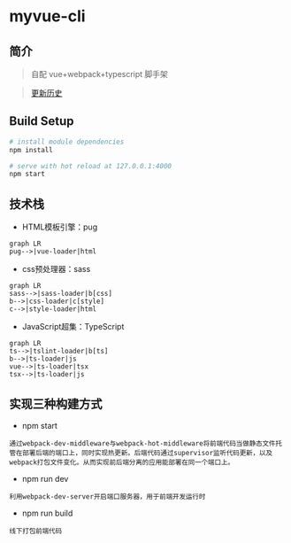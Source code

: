 
# myvue-cli


## 简介
> 自配 vue+webpack+typescript 脚手架

> [更新历史](https://github.com/6peiweb/myvue-cli/blob/master/CHANGELOG.md)

## Build Setup

``` bash
# install module dependencies
npm install

# serve with hot reload at 127.0.0.1:4000
npm start

```
## 技术栈

- HTML模板引擎：pug
```
graph LR
pug-->|vue-loader|html
```
- css预处理器：sass
```
graph LR
sass-->|sass-loader|b[css]
b-->|css-loader|c[style]
c-->|style-loader|html
```
- JavaScript超集：TypeScript
```
graph LR
ts-->|tslint-loader|b[ts]
b-->|ts-loader|js
vue-->|ts-loader|tsx
tsx-->|ts-loader|js

```

## 实现三种构建方式

- npm start

```
通过webpack-dev-middleware与webpack-hot-middleware将前端代码当做静态文件托管在部署后端的端口上，同时实现热更新。后端代码通过supervisor监听代码更新，以及webpack打包文件变化。从而实现前后端分离的应用能部署在同一个端口上。
```
- npm run dev

```
利用webpack-dev-server开启端口服务器，用于前端开发运行时
```
- npm run build

```
线下打包前端代码
```